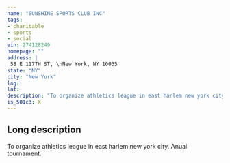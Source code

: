 ```yaml
---
name: "SUNSHINE SPORTS CLUB INC"
tags:
- charitable
- sports
- social
ein: 274128249
homepage: ""
address: |
 58 E 117TH ST, \nNew York, NY 10035
state: "NY"
city: "New York"
lng: 
lat: 
description: "To organize athletics league in east harlem new york city. "
is_501c3: X
---
```


## Long description

To organize athletics league in east harlem new york city. Anual tournament. 

